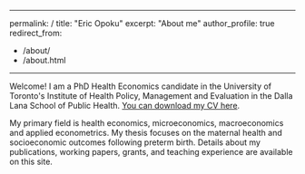 
---
permalink: /
title: "Eric Opoku"
excerpt: "About me"
author_profile: true
redirect_from: 
  - /about/
  - /about.html
---

Welcome! I am a PhD Health Economics candidate in the University of Toronto's Institute of Health Policy, Management and Evaluation in the Dalla Lana School of Public Health. [You can download my CV here](http://eric-opoku.github.io/files/CV_Eric_Opoku_Research.pdf).

My primary field is health economics, microeconomics, macroeconomics and applied econometrics. My thesis focuses on the maternal health and socioeconomic outcomes following preterm birth. Details about my publications, working papers, grants, and teaching experience are available on this site. 
